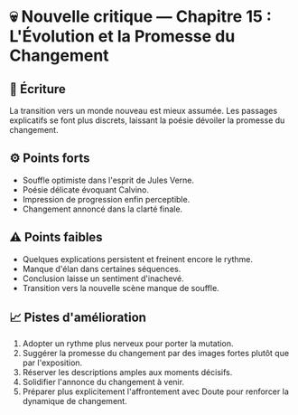 # 💀 Nouvelle critique — Chapitre 15 : L'Évolution et la Promesse du Changement

## 🧠 Écriture
La transition vers un monde nouveau est mieux assumée. Les passages explicatifs se font plus discrets, laissant la poésie dévoiler la promesse du changement.

## ⚙️ Points forts
- Souffle optimiste dans l'esprit de Jules Verne.
- Poésie délicate évoquant Calvino.
- Impression de progression enfin perceptible.
- Changement annoncé dans la clarté finale.

## ⚠️ Points faibles
- Quelques explications persistent et freinent encore le rythme.
- Manque d'élan dans certaines séquences.
- Conclusion laisse un sentiment d'inachevé.
- Transition vers la nouvelle scène manque de souffle.

## 📈 Pistes d'amélioration
1. Adopter un rythme plus nerveux pour porter la mutation.
2. Suggérer la promesse du changement par des images fortes plutôt que par l'exposition.
3. Réserver les descriptions amples aux moments décisifs.
4. Solidifier l'annonce du changement à venir.
5. Préparer plus explicitement l'affrontement avec Doute pour renforcer la dynamique de changement.
